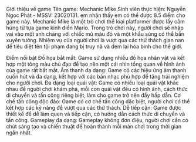 
Giới thiệu về game
Tên game: Mechanic Mike
Sinh viên thực hiện: Nguyễn Ngọc Phát - MSSV: 23020131.
em nhận thấy em có thể được 8.5 điểm cho game này.
Mechanic Mike là một trò chơi thể loại platformer được lấy cảm hứng từ tựa game kinh điển Mario. Trong trò chơi này, người chơi sẽ nhập vai vào một anh chàng với chiếc mũ màu đỏ và một khẩu súng có thể bắn xuyên tường. Nhiệm vụ của người chơi là vượt qua các thử thách gian nan để tiêu diệt tên tội phạm đang bị truy nã và đem lại hòa bình cho thế giới.

Điểm nổi bật
Đồ họa bắt mắt: Game sử dụng nhiều đồ họa nhân vật và kết hợp một tông màu chủ đạo để tạo nên một cái nhìn tổng quan về hình ảnh của game rất bắt mắt.
Âm thanh đa dạng: Game có các hiệu ứng âm thanh cuốn hút và đa dạng, kết hợp với các bản nhạc phù hợp để tăng trải nghiệm cho người chơi.
Đa dạng loại quái vật: Game có nhiều loại quái vật khác nhau để người chơi khám phá, mỗi con quái vật đều có hình ảnh, cách thức di chuyển và tấn công riêng biệt, làm cho game trở nên đầy hấp dẫn.
Cơ chế tấn công độc đáo: Game có cơ chế tấn công đặc biệt, người chơi có thể kết hợp các kỹ năng để vượt qua các thử thách.
Dễ tiếp cận: Game được thiết kế để dễ làm quen và tiếp cận, có hướng dẫn cách thức di chuyển và tấn công.
Gameplay đa dạng: Gameplay không đơn điệu, người chơi cần có chút sáng tạo và chiến thuật để hoàn thành mỗi màn chơi trong thời gian ngắn nhất.
